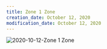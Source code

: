 ```yaml
---
title: Zone 1 Zone
creation_date: October 12, 2020
modification_date: October 12, 2020
---
```



![2020-10-12-Zone 1 Zone](images/2020-10-12-Zone%201%20Zone.png)
